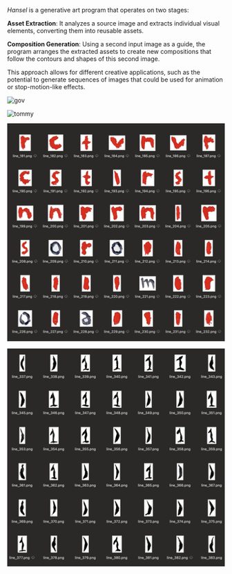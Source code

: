 *Hansel* is a generative art program that operates on two stages:

**Asset Extraction**: It analyzes a source image and extracts individual visual elements, converting them into reusable assets.

**Composition Generation**: Using a second input image as a guide, the program arranges the extracted assets to create new compositions that follow the contours and shapes of this second image.

This approach allows for different creative applications, such as the potential to generate sequences of images that could be used for animation or stop-motion-like effects.

![gov](../../images/digitalmedia/hansel/gov.gif) 

![tommy](../../images/digitalmedia/hansel/tommy.gif)

![personperson](../../images/digitalmedia/hansel/personperson.png)

![algo](../../images/digitalmedia/hansel/algo.png)

